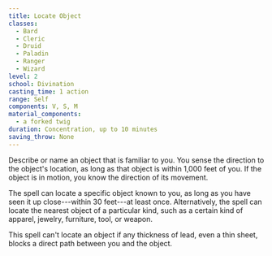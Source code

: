 ```yaml
---
title: Locate Object
classes:
  - Bard
  - Cleric
  - Druid
  - Paladin
  - Ranger
  - Wizard
level: 2
school: Divination
casting_time: 1 action
range: Self
components: V, S, M
material_components:
  - a forked twig
duration: Concentration, up to 10 minutes
saving_throw: None
---
```


Describe or name an object that is familiar to you. You sense the direction to the object's location, as long as that object is within 1,000 feet of you. If the object is in motion, you know the direction of its movement.

The spell can locate a specific object known to you, as long as you have seen it up close---within 30 feet---at least once. Alternatively, the spell can locate the nearest object of a particular kind, such as a certain kind of apparel, jewelry, furniture, tool, or weapon.

This spell can't locate an object if any thickness of lead, even a thin sheet, blocks a direct path between you and the object.
